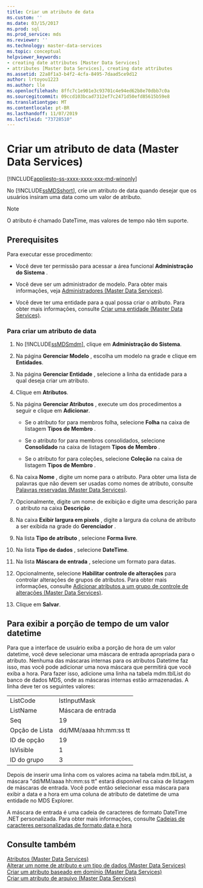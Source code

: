 ```yaml
---
title: Criar um atributo de data
ms.custom: ''
ms.date: 03/15/2017
ms.prod: sql
ms.prod_service: mds
ms.reviewer: ''
ms.technology: master-data-services
ms.topic: conceptual
helpviewer_keywords:
- creating date attributes [Master Data Services]
- attributes [Master Data Services], creating date attributes
ms.assetid: 22a8f1a3-b4f2-4cfa-8495-7daad5ce9d12
author: lrtoyou1223
ms.author: lle
ms.openlocfilehash: 8ffc7c1e901e3c93701c4e94ed62b8e70dbb7c0a
ms.sourcegitcommit: 09ccd103bcad7312ef7c2471d50efd85615b59e8
ms.translationtype: MT
ms.contentlocale: pt-BR
ms.lasthandoff: 11/07/2019
ms.locfileid: "73728510"
---
```

# <a name="create-a-date-attribute-master-data-services"></a>Criar um atributo de data (Master Data Services)

[!INCLUDE[appliesto-ss-xxxx-xxxx-xxx-md-winonly](../includes/appliesto-ss-xxxx-xxxx-xxx-md-winonly.md)]

  No [!INCLUDE[ssMDSshort](../includes/ssmdsshort-md.md)], crie um atributo de data quando desejar que os usuários insiram uma data como um valor de atributo.  
  
> [!NOTE]  
>  O atributo é chamado DateTime, mas valores de tempo não têm suporte.  
  
## <a name="prerequisites"></a>Prerequisites  
 Para executar esse procedimento:  
  
-   Você deve ter permissão para acessar a área funcional **Administração do Sistema** .  
  
-   Você deve ser um administrador de modelo. Para obter mais informações, veja [Administradores &#40;Master Data Services&#41;](../master-data-services/administrators-master-data-services.md).  
  
-   Você deve ter uma entidade para a qual possa criar o atributo. Para obter mais informações, consulte [Criar uma entidade &#40;Master Data Services&#41;](../master-data-services/create-an-entity-master-data-services.md).  
  
### <a name="to-create-a-date-attribute"></a>Para criar um atributo de data  
  
1.  No [!INCLUDE[ssMDSmdm](../includes/ssmdsmdm-md.md)], clique em **Administração do Sistema**.  
  
2.  Na página **Gerenciar Modelo** , escolha um modelo na grade e clique em **Entidades**.  
  
3.  Na página **Gerenciar Entidade** , selecione a linha da entidade para a qual deseja criar um atributo.  
  
4.  Clique em **Atributos**.  
  
5.  Na página **Gerenciar Atributos** , execute um dos procedimentos a seguir e clique em **Adicionar**.  
  
    -   Se o atributo for para membros folha, selecione **Folha** na caixa de listagem **Tipos de Membro** .  
  
    -   Se o atributo for para membros consolidados, selecione **Consolidado** na caixa de listagem **Tipos de Membro** .  
  
    -   Se o atributo for para coleções, selecione **Coleção** na caixa de listagem **Tipos de Membro** .  
  
6.  Na caixa **Nome** , digite um nome para o atributo. Para obter uma lista de palavras que não devem ser usadas como nomes de atributo, consulte [Palavras reservadas &#40;Master Data Services&#41;](../master-data-services/reserved-words-master-data-services.md).  
  
7.  Opcionalmente, digite um nome de exibição e digite uma descrição para o atributo na caixa **Descrição** .  
  
8.  Na caixa **Exibir largura em pixels** , digite a largura da coluna de atributo a ser exibida na grade do **Gerenciador** .  
  
9. Na lista **Tipo de atributo** , selecione **Forma livre**.  
  
10. Na lista **Tipo de dados** , selecione **DateTime**.  
  
11. Na lista **Máscara de entrada** , selecione um formato para datas.  
  
12. Opcionalmente, selecione **Habilitar controle de alterações** para controlar alterações de grupos de atributos. Para obter mais informações, consulte [Adicionar atributos a um grupo de controle de alterações &#40;Master Data Services&#41;](../master-data-services/add-attributes-to-a-change-tracking-group-master-data-services.md).  
  
13. Clique em **Salvar**.  
  
## <a name="to-display-the-time-portion-of-a-datetime-value"></a>Para exibir a porção de tempo de um valor datetime  
 Para que a interface de usuário exiba a porção de hora de um valor datetime, você deve selecionar uma máscara de entrada apropriada para o atributo. Nenhuma das máscaras internas para os atributos Datetime faz isso, mas você pode adicionar uma nova máscara que permitirá que você exiba a hora. Para fazer isso, adicione uma linha na tabela mdm.tblList do banco de dados MDS, onde as máscaras internas estão armazenadas. A linha deve ter os seguintes valores:  
  
|||  
|-|-|  
|ListCode|lstInputMask|  
|ListName|Máscara de entrada|  
|Seq|19|  
|Opção de Lista|dd/MM/aaaa hh:mm:ss tt|  
|ID de opção|19|  
|IsVisible|1|  
|ID do grupo|3|  
  
 Depois de inserir uma linha com os valores acima na tabela mdm.tblList, a máscara "dd/MM/aaaa hh:mm:ss tt" estará disponível na caixa de listagem de máscaras de entrada. Você pode então selecionar essa máscara para exibir a data e a hora em uma coluna de atributo de datetime de uma entidade no MDS Explorer.  
  
 A máscara de entrada é uma cadeia de caracteres de formato DateTime .NET personalizada. Para obter mais informações, consulte [Cadeias de caracteres personalizadas de formato data e hora](https://msdn.microsoft.com/library/8kb3ddd4\(v=vs.110\).aspx)  
  
## <a name="see-also"></a>Consulte também  
 [Atributos &#40;Master Data Services&#41;](../master-data-services/attributes-master-data-services.md)   
 [Alterar um nome de atributo e um tipo de dados &#40;Master Data Services&#41;](../master-data-services/change-an-attribute-name-and-data-type-master-data-services.md)   
 [Criar um atributo baseado em domínio &#40;Master Data Services&#41;](../master-data-services/create-a-domain-based-attribute-master-data-services.md)   
 [Criar um atributo de arquivo &#40;Master Data Services&#41;](../master-data-services/create-a-file-attribute-master-data-services.md)  
  
  
